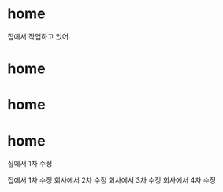 # home

집에서 작업하고 있어.

# home

# home

# home

집에서 1차 수정

집에서 1차 수정
회사에서 2차 수정
회사에서 3차 수정
회사에서 4차 수정
